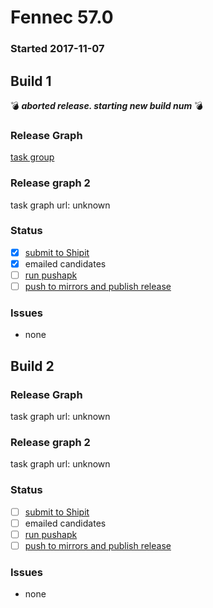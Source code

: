 # Fennec 57.0

### Started 2017-11-07

## Build 1
:bomb: _**aborted release. starting new build num**_ :bomb:


### Release Graph
[task group](https://tools.taskcluster.net/push-inspector/#/d343GBDQQAqxpax-zFd1CA)

### Release graph 2
task graph url: unknown

### Status
- [x] [submit to Shipit](https://wiki.mozilla.org/Release:Release_Automation_on_Mercurial:Starting_a_Release#Submit_to_Ship_It)
- [x] emailed candidates
- [ ] [run pushapk](https://github.com/mozilla/releasewarrior/blob/master/how-tos/relpro.md#2-push-to-google-play-store)
- [ ] [push to mirrors and publish release](https://github.com/mozilla/releasewarrior/blob/master/how-tos/relpro.md#3-push-to-releases-dir-mirrors)

### Issues
- none

## Build 2


### Release Graph
task graph url: unknown

### Release graph 2
task graph url: unknown

### Status
- [ ] [submit to Shipit](https://wiki.mozilla.org/Release:Release_Automation_on_Mercurial:Starting_a_Release#Submit_to_Ship_It)
- [ ] emailed candidates
- [ ] [run pushapk](https://github.com/mozilla/releasewarrior/blob/master/how-tos/relpro.md#2-push-to-google-play-store)
- [ ] [push to mirrors and publish release](https://github.com/mozilla/releasewarrior/blob/master/how-tos/relpro.md#3-push-to-releases-dir-mirrors)

### Issues
- none

